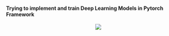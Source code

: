 #### Trying to implement and train Deep Learning Models in Pytorch Framework

<p align="center">
    <img src="https://imgflip.com/gif/47b6rr.gif" \>
</p>
